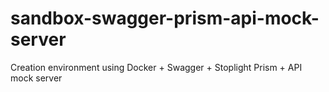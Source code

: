 # sandbox-swagger-prism-api-mock-server
Creation environment using Docker + Swagger + Stoplight Prism + API mock server
